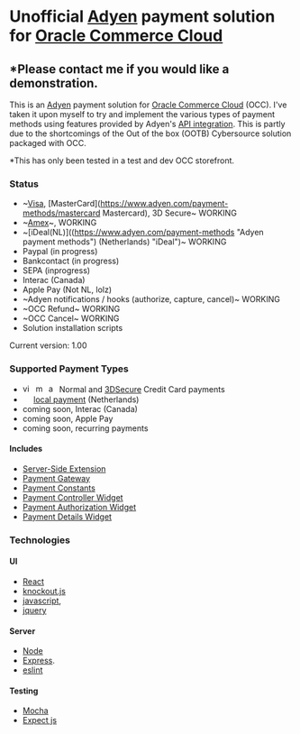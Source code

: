 # Unofficial [Adyen](https://www.adyen.com/ "Adyen ") payment solution for [Oracle Commerce Cloud](https://cloud.oracle.com/en_US/commerce-cloud "Oracle Commerce Cloud")

## *Please contact me if you would like a demonstration. 

This is an [Adyen](https://www.adyen.com/ "Adyen ") payment solution for
[Oracle Commerce Cloud](https://cloud.oracle.com/en_US/commerce-cloud "Oracle Commerce Cloud") (OCC).  I've taken it upon myself to try and implement the various types of payment methods using features provided by Adyen's [API integration](https://docs.adyen.com/developers/checkout/api-integration "API integration").  This is partly due to the shortcomings of the Out of the box (OOTB) Cybersource solution packaged with OCC.

*This has only been tested in a test and dev OCC storefront.  


### Status
- ~[Visa](https://www.adyen.com/payment-methods/visa), [MasterCard](https://www.adyen.com/payment-methods/mastercard Mastercard), 3D Secure~ WORKING
- ~[Amex](https://www.adyen.com/payment-methods/american-express)~, WORKING
- ~[iDeal(NL)]((https://www.adyen.com/payment-methods "Adyen payment methods") (Netherlands) "iDeal")~ WORKING 
- Paypal (in progress)
- Bankcontact (in progress)
- SEPA (inprogress)
- Interac (Canada)
- Apple Pay (Not NL, lolz)
- ~Adyen notifications / hooks (authorize, capture, cancel)~ WORKING
- ~OCC Refund~ WORKING
- ~OCC Cancel~ WORKING
- Solution installation scripts


Current version: 1.00
### Supported Payment Types
- <a href="https://www.adyen.com/payment-methods/visa"><img src="https://www.adyen.com/dam/jcr:0e5869f3-b96e-4843-9efa-1bcd7a101af4/logo-visa.png" alt="visa" height="15px"></a>&nbsp;&nbsp;<a href="https://www.adyen.com/payment-methods/mastercard"><img src="https://www.adyen.com/dam/jcr:c02ee010-d614-400b-88ee-bc1282ac3a3b/master-card.png" alt="mastercard" height="15px"></a>&nbsp;&nbsp;<a href="https://www.adyen.com/payment-methods/american-express"><img src="https://www.adyen.com/dam/jcr:ac9e37d3-543e-4b96-8b68-1aa06d5d2cd4/logo-amex.png" alt="american express" height="15px"></a> Normal and [3DSecure](https://docs.adyen.com/developers/checkout/api-integration/integrate-3d-secure "3D Secure") Credit Card payments
- <a href="https://www.adyen.com/payment-methods/ideal"><img src="https://www.adyen.com/dam/jcr:ab3f0f1d-5fa6-4ab8-87a8-6cba590aa688/logo-ideal.png" height="15px"></a> [local payment](https://www.adyen.com/payment-methods "Adyen payment methods") (Netherlands)
- coming soon, Interac (Canada)
- coming soon, Apple Pay
- coming soon, recurring payments


#### Includes
- [Server-Side Extension](https://github.com/leedium/occ-adyen/tree/master/sse "Server-side extension")
- [Payment Gateway](https://github.com/leedium/occ-adyen/tree/master/gateway "Payment Gateway")
- [Payment Constants](https://github.com/leedium/occ-adyen/tree/master/widgets/global/constants "Constants")
- [Payment Controller Widget](https://github.com/leedium/occ-adyen/tree/master/widgets/globalController "Global Controller")
- [Payment Authorization Widget](https://github.com/leedium/occ-adyen/tree/master/widgets/authorization "Authorization")
- [Payment Details Widget](https://github.com/leedium/occ-adyen/tree/master/widgets/paymentDetails "Payment Details")

### Technologies
#### UI
- [React](https://reactjs.org/, "react js")
- [knockout.js](https://knockoutjs.com/index.html "knockout.js")
- [javascript](https://developer.mozilla.org/en-US/docs/Web/JavaScript, "javascript"),
- [jquery](https://jquery.com/, "jquery")

#### Server
- [Node](https://nodejs.org/ "Node JS")
- [Express](https://expressjs.com/ "Express js").
- [eslint](https://eslint.org/ "Eslint")

#### Testing
- [Mocha](https://mochajs.org/ "Mocha")
- [Expect js](https://github.com/Automattic/expect.js/ "Expect")

